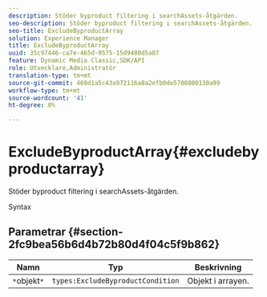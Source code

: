 ```yaml
---
description: Stöder byproduct filtering i searchAssets-åtgärden.
seo-description: Stöder byproduct filtering i searchAssets-åtgärden.
seo-title: ExcludeByproductArray
solution: Experience Manager
title: ExcludeByproductArray
uuid: 35c97446-ca7e-465d-9575-15d9480d5a87
feature: Dynamic Media Classic,SDK/API
role: Utvecklare,Administratör
translation-type: tm+mt
source-git-commit: 469d1a5c43a972116a8a2efb0de5708800130a99
workflow-type: tm+mt
source-wordcount: '41'
ht-degree: 0%

---
```



# ExcludeByproductArray{#excludebyproductarray}

Stöder byproduct filtering i searchAssets-åtgärden.

Syntax

## Parametrar {#section-2fc9bea56b6d4b72b80d4f04c5f9b862}

| Namn | Typ | Beskrivning |
|---|---|---|
| `*`objekt`*` | `types:ExcludeByproductCondition` | Objekt i arrayen. |

